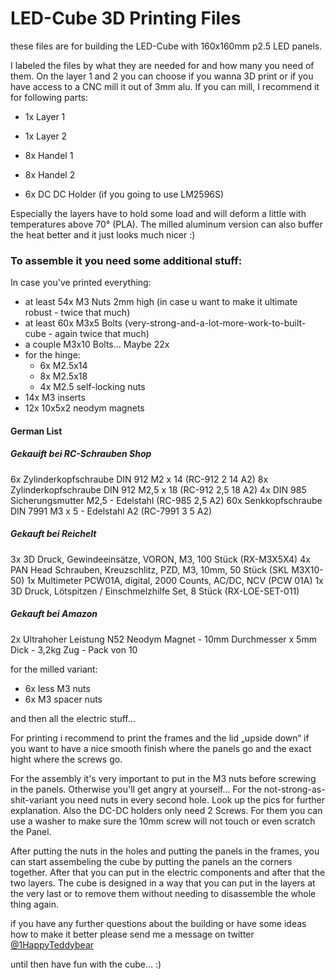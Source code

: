 # LED-Cube 3D Printing Files

these files are for building the LED-Cube with 160x160mm p2.5 LED panels.

I labeled the files by what they are needed for and how many you need of them. On the layer 1 and 2 you can choose if you wanna 3D print or if you have access to a CNC mill it out of 3mm alu. If you can mill, I recommend it for following parts:

* 1x Layer 1

* 1x Layer 2

* 8x Handel 1

* 8x Handel 2

* 6x DC DC Holder (if you going to use LM2596S)

Especially the layers have to hold some load and will deform a little with temperatures above 70° (PLA). The milled aluminum version can also buffer the heat better and it just looks much nicer :)

### To assemble it you need some additional stuff:

In case you've printed everything:

* at least 54x M3 Nuts 2mm high (in case u want to make it ultimate robust - twice that much)
* at least 60x M3x5 Bolts (very-strong-and-a-lot-more-work-to-built-cube - again twice that much)
* a couple M3x10 Bolts… Maybe 22x
* for the hinge:
  * 6x M2.5x14
  * 8x M2.5x18
  * 4x M2.5 self-locking nuts
* 14x M3 inserts
* 12x 10x5x2 neodym magnets

#### German List

##### Gekauift bei RC-Schrauben Shop

6x Zylinderkopfschraube DIN 912 M2 x 14 (RC-912 2 14 A2)
8x Zylinderkopfschraube DIN 912 M2,5 x 18 (RC-912 2,5 18 A2)
4x DIN 985 Sicherungsmutter M2,5 - Edelstahl (RC-985 2,5 A2)
60x Senkkopfschraube DIN 7991 M3 x 5 - Edelstahl A2 (RC-7991 3 5 A2)

##### Gekauft bei Reichelt

3x 3D Druck, Gewindeeinsätze, VORON, M3, 100 Stück (RX-M3X5X4)
4x PAN Head Schrauben, Kreuzschlitz, PZD, M3, 10mm, 50 Stück (SKL M3X10-50)
1x Multimeter PCW01A, digital, 2000 Counts, AC/DC, NCV (PCW 01A)
1x 3D Druck, Lötspitzen / Einschmelzhilfe Set, 8 Stück (RX-LOE-SET-011)

##### Gekauft bei Amazon

2x Ultrahoher Leistung N52 Neodym Magnet - 10mm Durchmesser x 5mm Dick - 3,2kg Zug - Pack von 10

for the milled variant:

* 6x less M3 nuts
* 6x M3 spacer nuts



and then all the electric stuff…



For printing i recommend to print the frames and the lid „upside down“ if you want to have a nice smooth finish where the panels go and the exact hight where the screws go.

For the assembly it's very important to put in the M3 nuts before screwing in the panels. Otherwise you'll get angry at yourself… For the not-strong-as-shit-variant you need nuts in every second hole. Look up the pics for further explanation. Also the DC-DC holders only need 2 Screws. For them you can use a washer to make sure the 10mm screw will not touch or even scratch the Panel.

After putting the nuts in the holes and putting the panels in the frames, you can start assembeling the cube by putting the panels an the corners together. After that you can put in the electric components and after that the two layers. The cube is designed in a way that you can put in the layers at the very last or to remove them without needing to disassemble the whole thing again.

if you have any further questions about the building or have some ideas how to make it better please send me a message on twitter [@1HappyTeddybear](https://twitter.com/1HappyTeddybear)

until then have fun with the cube… :)
